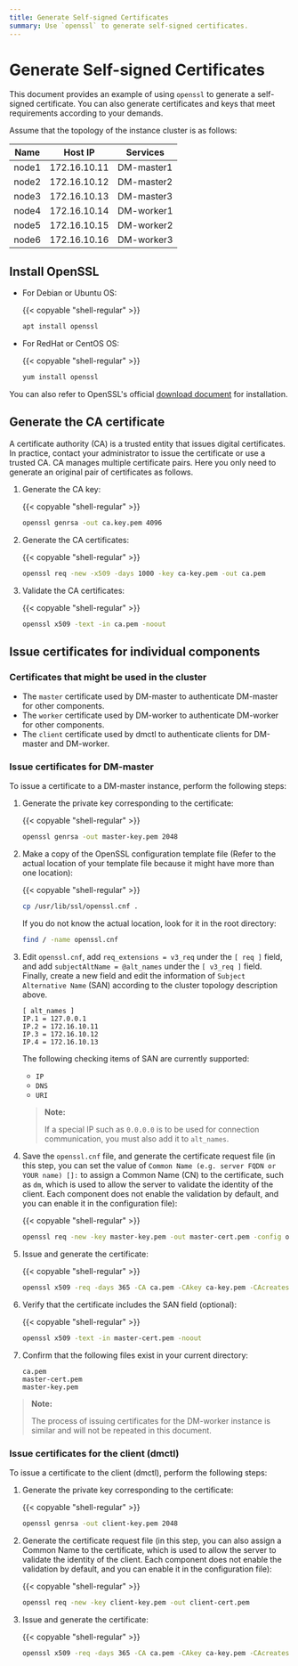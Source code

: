 ```yaml
---
title: Generate Self-signed Certificates
summary: Use `openssl` to generate self-signed certificates.
---
```


# Generate Self-signed Certificates

This document provides an example of using `openssl` to generate a self-signed certificate. You can also generate certificates and keys that meet requirements according to your demands.

Assume that the topology of the instance cluster is as follows:

| Name  | Host IP      | Services   |
| ----- | -----------  | ---------- |
| node1 | 172.16.10.11 | DM-master1 |
| node2 | 172.16.10.12 | DM-master2 |
| node3 | 172.16.10.13 | DM-master3 |
| node4 | 172.16.10.14 | DM-worker1 |
| node5 | 172.16.10.15 | DM-worker2 |
| node6 | 172.16.10.16 | DM-worker3 |

## Install OpenSSL

- For Debian or Ubuntu OS:

    {{< copyable "shell-regular" >}}

    ```bash
    apt install openssl
    ```

- For RedHat or CentOS OS:

    {{< copyable "shell-regular" >}}

    ```bash
    yum install openssl
    ```

You can also refer to OpenSSL's official [download document](https://www.openssl.org/source/) for installation.

## Generate the CA certificate

A certificate authority (CA) is a trusted entity that issues digital certificates. In practice, contact your administrator to issue the certificate or use a trusted CA. CA manages multiple certificate pairs. Here you only need to generate an original pair of certificates as follows.

1. Generate the CA key:

    {{< copyable "shell-regular" >}}

    ```bash
    openssl genrsa -out ca.key.pem 4096
    ```

2. Generate the CA certificates:

    {{< copyable "shell-regular" >}}

    ```bash
    openssl req -new -x509 -days 1000 -key ca-key.pem -out ca.pem
    ```

3. Validate the CA certificates:

    {{< copyable "shell-regular" >}}

    ```bash
    openssl x509 -text -in ca.pem -noout
    ```

## Issue certificates for individual components

### Certificates that might be used in the cluster

- The `master` certificate used by DM-master to authenticate DM-master for other components.
- The `worker` certificate used by DM-worker to authenticate DM-worker for other components.
- The `client` certificate used by dmctl to authenticate clients for DM-master and DM-worker.

### Issue certificates for DM-master

To issue a certificate to a DM-master instance, perform the following steps:

1. Generate the private key corresponding to the certificate:

    {{< copyable "shell-regular" >}}

    ```bash
    openssl genrsa -out master-key.pem 2048
    ```

2. Make a copy of the OpenSSL configuration template file (Refer to the actual location of your template file because it might have more than one location):

    {{< copyable "shell-regular" >}}

    ```bash
    cp /usr/lib/ssl/openssl.cnf .
    ```

    If you do not know the actual location, look for it in the root directory:

    ```bash
    find / -name openssl.cnf
    ```

3. Edit `openssl.cnf`, add `req_extensions = v3_req` under the `[ req ]` field, and add `subjectAltName = @alt_names` under the `[ v3_req ]` field. Finally, create a new field and edit the information of `Subject Alternative Name` (SAN) according to the cluster topology description above.

    ```
    [ alt_names ]
    IP.1 = 127.0.0.1
    IP.2 = 172.16.10.11
    IP.3 = 172.16.10.12
    IP.4 = 172.16.10.13
    ```

    The following checking items of SAN are currently supported:

    - `IP`
    - `DNS`
    - `URI`

    > **Note:**
    >
    > If a special IP such as `0.0.0.0` is to be used for connection communication, you must also add it to `alt_names`.

4. Save the `openssl.cnf` file, and generate the certificate request file (in this step, you can set the value of `Common Name (e.g. server FQDN or YOUR name) []:` to assign a Common Name (CN) to the certificate, such as `dm`, which is used to allow the server to validate the identity of the client. Each component does not enable the validation by default, and you can enable it in the configuration file):

    {{< copyable "shell-regular" >}}

    ```bash
    openssl req -new -key master-key.pem -out master-cert.pem -config openssl.cnf
    ```

5. Issue and generate the certificate:

    {{< copyable "shell-regular" >}}

    ```bash
    openssl x509 -req -days 365 -CA ca.pem -CAkey ca-key.pem -CAcreateserial -in master-cert.pem -out master-cert.pem -extensions v3_req -extfile openssl.cnf
    ```

6. Verify that the certificate includes the SAN field (optional):

    {{< copyable "shell-regular" >}}

    ```bash
    openssl x509 -text -in master-cert.pem -noout
    ```

7. Confirm that the following files exist in your current directory:

    ```
    ca.pem
    master-cert.pem
    master-key.pem
    ```

> **Note:**
>
> The process of issuing certificates for the DM-worker instance is similar and will not be repeated in this document.

### Issue certificates for the client (dmctl)

To issue a certificate to the client (dmctl), perform the following steps:

1. Generate the private key corresponding to the certificate:

    {{< copyable "shell-regular" >}}

    ```bash
    openssl genrsa -out client-key.pem 2048
    ```

2. Generate the certificate request file (in this step, you can also assign a Common Name to the certificate, which is used to allow the server to validate the identity of the client. Each component does not enable the validation by default, and you can enable it in the configuration file):

    {{< copyable "shell-regular" >}}

    ```bash
    openssl req -new -key client-key.pem -out client-cert.pem
    ```

3. Issue and generate the certificate:

    {{< copyable "shell-regular" >}}

    ```bash
    openssl x509 -req -days 365 -CA ca.pem -CAkey ca-key.pem -CAcreateserial -in client-cert.pem -out client-cert.pem
    ```
